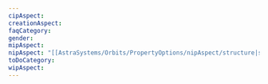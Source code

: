 ```yaml
---
cipAspect: 
creationAspect: 
faqCategory: 
gender: 
mipAspect: 
nipAspect: "[[AstraSystems/Orbits/PropertyOptions/nipAspect/structure|structure]]"
toDoCategory: 
wipAspect: 
---
```

